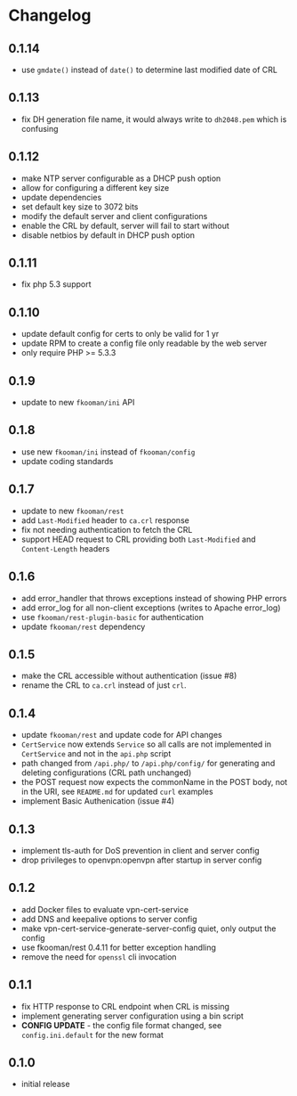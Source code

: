 # Changelog

## 0.1.14
- use `gmdate()` instead of `date()` to determine last modified date of CRL

## 0.1.13
- fix DH generation file name, it would always write to `dh2048.pem` which is 
  confusing

## 0.1.12
- make NTP server configurable as a DHCP push option
- allow for configuring a different key size
- update dependencies
- set default key size to 3072 bits
- modify the default server and client configurations
- enable the CRL by default, server will fail to start without
- disable netbios by default in DHCP push option

## 0.1.11
- fix php 5.3 support

## 0.1.10
- update default config for certs to only be valid for 1 yr
- update RPM to create a config file only readable by the web server
- only require PHP >= 5.3.3

## 0.1.9
- update to new `fkooman/ini` API

## 0.1.8
- use new `fkooman/ini` instead of `fkooman/config`
- update coding standards

## 0.1.7
- update to new `fkooman/rest`
- add `Last-Modified` header to `ca.crl` response
- fix not needing authentication to fetch the CRL
- support HEAD request to CRL providing both `Last-Modified` and 
  `Content-Length` headers

## 0.1.6
- add error_handler that throws exceptions instead of showing PHP errors
- add error_log for all non-client exceptions (writes to Apache error_log)
- use `fkooman/rest-plugin-basic` for authentication
- update `fkooman/rest` dependency

## 0.1.5
- make the CRL accessible without authentication (issue #8)
- rename the CRL to `ca.crl` instead of just `crl`.

## 0.1.4
- update `fkooman/rest` and update code for API changes
- `CertService` now extends `Service` so all calls are not implemented
  in `CertService` and not in the `api.php` script
- path changed from `/api.php/` to `/api.php/config/` for generating and 
  deleting configurations (CRL path unchanged)
- the POST request now expects the commonName in the POST body, not in the 
  URI, see `README.md` for updated `curl` examples
- implement Basic Authenication (issue #4)

## 0.1.3
- implement tls-auth for DoS prevention in client and server config
- drop privileges to openvpn:openvpn after startup in server config

## 0.1.2
- add Docker files to evaluate vpn-cert-service
- add DNS and keepalive options to server config
- make vpn-cert-service-generate-server-config quiet, only output the config
- use fkooman/rest 0.4.11 for better exception handling
- remove the need for `openssl` cli invocation

## 0.1.1
- fix HTTP response to CRL endpoint when CRL is missing
- implement generating server configuration using a bin script
- **CONFIG UPDATE** - the config file format changed, see `config.ini.default` 
  for the new format

## 0.1.0
- initial release
